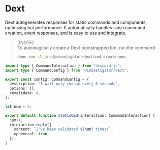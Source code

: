 # Dext

Dext autogenerates responses for static commands and components, optimizing bot
performance. It automatically handles slash command creation, event responses,
and is easy to use and integrate.

> [!NOTE]\
> To automagically create a Dext bootstrapped bot, run the command
>
> ```bash
> deno run -A jsr:@inbestigator/dext/cmd create-new
> ```

```ts
import type { CommandInteraction } from "discord.js";
import type { CommandConfig } from "@inbestigator/dext";

export const config: CommandConfig = {
  description: "I will only change every 6 seconds",
  options: [],
  revalidate: 6,
};

let num = 0;

export default function staticCmd(interaction: CommandInteraction) {
  num++;
  interaction.reply({
    content: `I've been validated ${num} times!`,
    ephemeral: true,
  });
}
```
